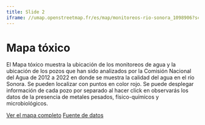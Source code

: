 ```yaml
---
title: Slide 2
iframe: //umap.openstreetmap.fr/es/map/monitoreos-rio-sonora_1098906?scaleControl=false&miniMap=false&scrollWheelZoom=false&zoomControl=true&editMode=disabled&moreControl=true&searchControl=null&tilelayersControl=null&embedControl=null&datalayersControl=true&onLoadPanel=none&captionBar=false&captionMenus=true
---
```


# Mapa tóxico

El Mapa tóxico muestra la ubicación de los monitoreos de agua y la ubicación de los pozos que han sido analizados por la Comisión Nacional del Agua de 2012 a 2022 en donde se muestra la calidad del agua en el río Sonora. Se pueden localizar con puntos en color rojo. Se puede desplegar información de cada pozo por separado al hacer click en observarás los datos de la presencia de metales pesados, físico-químicos y microbiológicos.

<div class="text-center mb-5">
  <a class="btn btn-secondary" href="//umap.openstreetmap.fr/es/map/monitoreos-rio-sonora_1098906?scaleControl=false&miniMap=false&scrollWheelZoom=false&zoomControl=true&editMode=disabled&moreControl=true&searchControl=null&tilelayersControl=null&embedControl=null&datalayersControl=true&onLoadPanel=none&captionBar=false&captionMenus=true" target="_blank">Ver el mapa completo</a>
  <a class="btn btn-secondary" href="https://observatorio-socio-ambiental.mx/data/calidad.html#Data" target="_blank">Fuente de datos</a>
</div>
